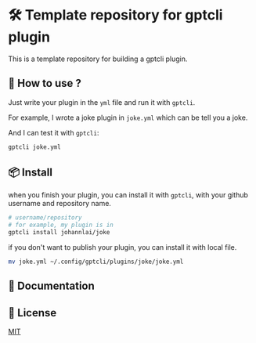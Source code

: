 # 🛠️ Template repository for gptcli plugin

This is a template repository for building a gptcli plugin.

## 🤖 How to use ?

Just write your plugin in the `yml` file and run it with `gptcli`.

For example,  I wrote a joke plugin in `joke.yml` which can be tell you a joke.

And I can test it with `gptcli`:

```bash
gptcli joke.yml
```

## 📦 Install

when you finish your plugin, you can install it with `gptcli`, with your github username and repository name.

```bash
# username/repository
# for example, my plugin is in
gptcli install johannlai/joke
```

if you don't want to publish your plugin, you can install it with local file.

```bash
mv joke.yml ~/.config/gptcli/plugins/joke/joke.yml
```

## 📃 Documentation


## 📃 License

[MIT](LICENSE)


